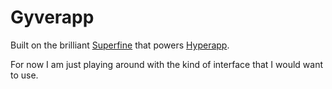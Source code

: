 # Gyverapp

Built on the brilliant [Superfine](https://github.com/jorgebucaran/superfine)
that powers [Hyperapp](https://github.com/jorgebucaran/hyperapp/).

For now I am just playing around with the kind of interface that I would want
to use.
